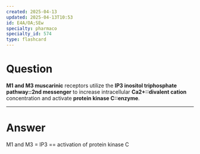 ```yaml
---
created: 2025-04-13
updated: 2025-04-13T10:53
id: E4A/OA;SEw
specialty: pharmaco
specialty_id: 574
type: flashcard
---
```


# Question
**M1 and M3 muscarinic** receptors utilize the **IP3 inositol triphosphate pathway::2nd messenger** to increase intracellular **Ca2+::divalent cation** concentration and activate **protein kinase C::enzyme**.

---

# Answer
M1 and M3 = IP3 == activation of protein kinase C